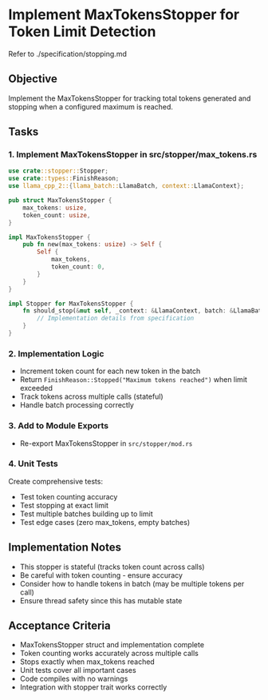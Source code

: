 # Implement MaxTokensStopper for Token Limit Detection

Refer to ./specification/stopping.md

## Objective

Implement the MaxTokensStopper for tracking total tokens generated and stopping when a configured maximum is reached.

## Tasks

### 1. Implement MaxTokensStopper in src/stopper/max_tokens.rs
```rust
use crate::stopper::Stopper;
use crate::types::FinishReason;
use llama_cpp_2::{llama_batch::LlamaBatch, context::LlamaContext};

pub struct MaxTokensStopper {
    max_tokens: usize,
    token_count: usize,
}

impl MaxTokensStopper {
    pub fn new(max_tokens: usize) -> Self {
        Self {
            max_tokens,
            token_count: 0,
        }
    }
}

impl Stopper for MaxTokensStopper {
    fn should_stop(&mut self, _context: &LlamaContext, batch: &LlamaBatch) -> Option<FinishReason> {
        // Implementation details from specification
    }
}
```

### 2. Implementation Logic
- Increment token count for each new token in the batch
- Return `FinishReason::Stopped("Maximum tokens reached")` when limit exceeded
- Track tokens across multiple calls (stateful)
- Handle batch processing correctly

### 3. Add to Module Exports
- Re-export MaxTokensStopper in `src/stopper/mod.rs`

### 4. Unit Tests
Create comprehensive tests:
- Test token counting accuracy
- Test stopping at exact limit
- Test multiple batches building up to limit
- Test edge cases (zero max_tokens, empty batches)

## Implementation Notes

- This stopper is stateful (tracks token count across calls)
- Be careful with token counting - ensure accuracy
- Consider how to handle tokens in batch (may be multiple tokens per call)
- Ensure thread safety since this has mutable state

## Acceptance Criteria

- MaxTokensStopper struct and implementation complete
- Token counting works accurately across multiple calls
- Stops exactly when max_tokens reached
- Unit tests cover all important cases
- Code compiles with no warnings
- Integration with stopper trait works correctly